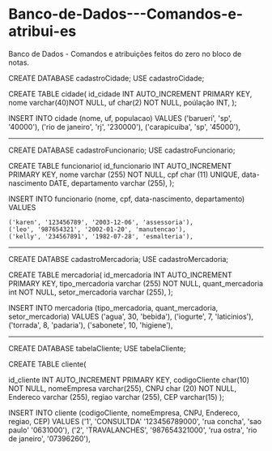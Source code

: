 # Banco-de-Dados---Comandos-e-atribui-es
Banco de Dados - Comandos e atribuições feitos do zero no bloco de notas.

CREATE DATABASE cadastroCidade;
USE cadastroCidade;

CREATE TABLE cidade(
id_cidade INT AUTO_INCREMENT PRIMARY KEY,
nome varchar(40)NOT NULL,
uf char(2) NOT NULL,
poúlação INT,
);

INSERT INTO cidade (nome, uf, populacao) VALUES
	('barueri', 'sp', '40000'),
	('rio de janeiro', 'rj', '230000'),
	('carapicuiba', 'sp', '45000'),

----------------------------

CREATE DATABASE cadastroFuncionario;
USE cadastroFuncionario;

CREATE TABLE funcionario(
id_funcionario INT AUTO_INCREMENT PRIMARY KEY,
nome varchar (255) NOT NULL,
cpf char (11) UNIQUE,
data-nascimento DATE,
departamento varchar (255),
);

INSERT INTO funcionario (nome, cpf, data-nascimento, departamento) VALUES

	('karen', '123456789', '2003-12-06', 'assessoria'),
	('leo', '987654321', '2002-01-20', 'manutencao'),
	('kelly', '234567891', '1982-07-28', 'esmalteria'),


--------------------------

CREATE DATABSE cadastroMercadoria;
USE cadastroMercadoria;

CREATE TABLE mercadoria(
id_mercadoria INT AUTO_INCREMENT PRIMARY KEY,
tipo_mercadoria varchar (255) NOT NULL,
quant_mercadoria int NOT NULL,
setor_mercadoria varchar (255),
);

INSERT INTO mercadoria (tipo_mercadoria, quant_mercadoria, setor_mercadoria) VALUES
	('agua', 30, 'bebida'),
	('iogurte', 7, 'laticinios'),
	('torrada', 8, 'padaria'),
	('sabonete', 10, 'higiene'),

-------------------------------------


CREATE DATABASE tabelaCliente;
USE tabelaCliente;

CREATE TABLE cliente(

id_cliente INT AUTO_INCREMENT PRIMARY KEY,
codigoCliente char(10) NOT NULL,
nomeEmpresa varchar(255),
CNPJ char (20) NOT NULL,
Endereco varchar (255),
regiao varchar (255),
CEP varchar(15)
);

INSERT INTO cliente (codigoCliente, nomeEmpresa, CNPJ, Endereco, regiao, CEP) VALUES
	('1', 'CONSULTDA' '123456789000', 'rua concha', 'sao paulo' '0631000'),
	('2', 'TRAVALANCHES', '987654321000', 'rua ostra', 'rio de janeiro', '07396260'),
